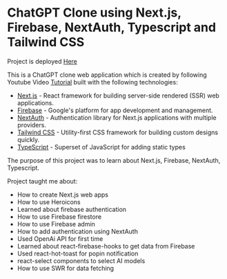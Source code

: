 # ChatGPT Clone using Next.js, Firebase, NextAuth, Typescript and Tailwind CSS

Project is deployed [Here](https://chat-gpt-clone-eosin.vercel.app/)

This is a ChatGPT clone web application which is created by following Youtube Video [Tutorial](https://www.youtube.com/watch?v=V6Hq_EX2LLM) built with the following technologies:

- <a href="https://nextjs.org/" target="_blank">Next.js</a> - React framework for building server-side rendered (SSR) web applications.
- <a href="https://firebase.google.com/" target="_blank">Firebase</a> - Google's platform for app development and management.
- <a href="https://next-auth.js.org/" target="_blank">NextAuth</a> - Authentication library for Next.js applications with multiple providers.
- <a href="https://tailwindcss.com/" target="_blank">Tailwind CSS</a> - Utility-first CSS framework for building custom designs quickly.
- <a href="https://www.typescriptlang.org/" target="_blank">TypeScript</a> - Superset of JavaScript for adding static types

The purpose of this project was to learn about Next.js, Firebase, NextAuth, Typescript.

Project taught me about:

- How to create Next.js web apps
- How to use Heroicons
- Learned about firebase authentication
- How to use Firebase firestore
- How to use Firebase admin
- How to add authentication using NextAuth
- Used OpenAi API for first time
- Learned about react-firebase-hooks to get data from Firebase
- Used react-hot-toast for popin notification
- react-select components to select AI models
- How to use SWR for data fetching
